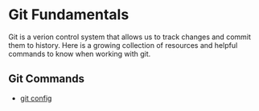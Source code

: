 # Git Fundamentals 
Git is a verion control system that allows us to track changes and commit them to history.
Here is a growing collection of resources and helpful commands to know when working with git.
## Git Commands
- [git config](./Commands/Config.md)